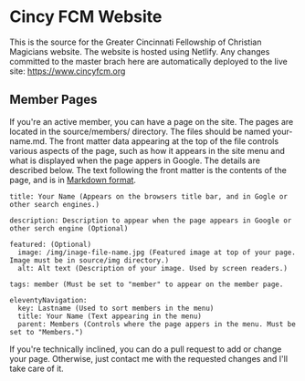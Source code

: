 # Cincy FCM Website
This is the source for the Greater Cincinnati Fellowship of Christian Magicians website.
The website is hosted using Netlify. Any changes committed to the master brach here are 
automatically deployed to the live site: https://www.cincyfcm.org

## Member Pages
If you're an active member, you can have a page on the site. The pages are located in the source/members/ directory. The files should be named your-name.md. The front matter data appearing at the top of the file controls various aspects of the page, such as how it appears in the site menu and what is displayed when the page appers in Google. The details are described below. The text following the front matter is the contents of the page, and is in [Markdown format](https://www.markdownguide.org/cheat-sheet/).

    title: Your Name (Appears on the browsers title bar, and in Gogle or other search engines.)

    description: Description to appear when the page appears in Google or other serch engine (Optional)
    
    featured: (Optional)
      image: /img/inage-file-name.jpg (Featured image at top of your page. Image must be in source/img directory.)
      alt: Alt text (Description of your image. Used by screen readers.)
    
    tags: member (Must be set to "member" to appear on the member page.
    
    eleventyNavigation:
      key: Lastname (Used to sort members in the menu)
      title: Your Name (Text appearing in the menu)
      parent: Members (Controls where the page appers in the menu. Must be set to "Members.")

If you're technically inclined, you can do a pull request to add or change your page. Otherwise,
just contact me with the requested changes and I'll take care of it.
